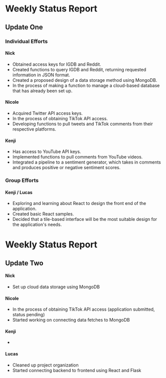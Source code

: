 # Weekly Status Report

## Update One

### Individual Efforts

#### Nick
- Obtained access keys for IGDB and Reddit.
- Created functions to query IGDB and Reddit, returning requested information in JSON format.
- Created a proposed design of a data storage method using MongoDB.
- In the process of making a function to manage a cloud-based database that has already been set up.
  
#### Nicole
- Acquired Twitter API access keys.
- In the process of obtaining TikTok API access.
- Developing functions to pull tweets and TikTok comments from their respective platforms.

#### Kenji
- Has access to YouTube API keys.
- Implemented functions to pull comments from YouTube videos.
- Integrated a pipeline to a sentiment generator, which takes in comments and produces positive or negative sentiment scores.

### Group Efforts

#### Kenji / Lucas
- Exploring and learning about React to design the front end of the application.
- Created basic React samples.
- Decided that a tile-based interface will be the most suitable design for the application's needs.



# Weekly Status Report

## Update Two

#### Nick
- Set up cloud data storage using MongoDB
  
#### Nicole
- In the process of obtaining TikTok API access (application submitted, status pending)
- Started working on connecting data fetches to MongoDB

#### Kenji
- 

#### Lucas
- Cleaned up project organization
- Started connecting backend to frontend using React and Flask